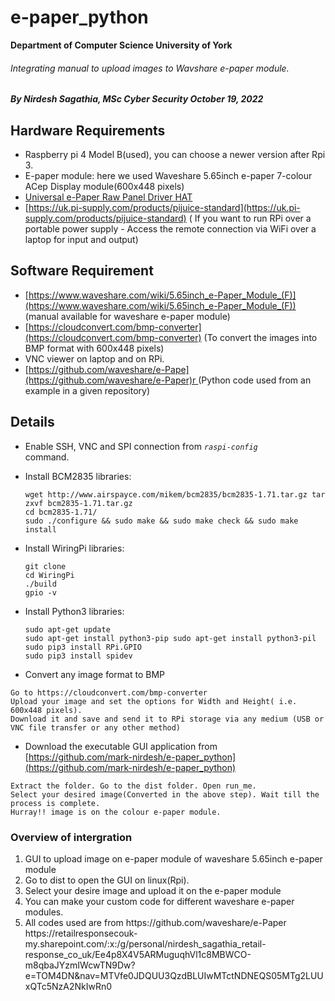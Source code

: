 # e-paper_python
 **Department of Computer Science University of York**


  <h6>  Integrating manual to upload images to Wavshare e-paper module.</h6>

<h5>
    By Nirdesh Sagathia, MSc Cyber Security October 19, 2022</h5>



 <h2>   Hardware Requirements</h2>



* Raspberry pi 4 Model B(used), you can choose a newer version after Rpi 3.
* E-paper module: here we used Waveshare 5.65inch e-paper 7-colour ACep Display module(600x448 pixels)
* [Universal e-Paper Raw Panel Driver HAT](https://thepihut.com/products/universal-e-paper-raw-panel-driver-hat?variant=32051318652990&currency=GBP&utm_medium=product_sync&utm_source=google&utm_content=sag_organic&utm_campaign=sag_organic&gclid=CjwKCAjw-rOaBhA9EiwAUkLV4rikGcrenrVlZKNkQqx6GRbDe0JkMeXggmUC-ms1FglD5GNLHTtFQhoCCM8QAvD_BwE)
* [https://uk.pi-supply.com/products/pijuice-standard](https://uk.pi-supply.com/products/pijuice-standard) ( If you want to run RPi over a portable power supply - Access the remote connection via WiFi over a laptop for input and output)

<h2>Software Requirement</h2>




* [https://www.waveshare.com/wiki/5.65inch_e-Paper_Module_(F)](https://www.waveshare.com/wiki/5.65inch_e-Paper_Module_(F)) (manual available for waveshare e-paper module)
* [https://cloudconvert.com/bmp-converter](https://cloudconvert.com/bmp-converter) (To convert the images into BMP format with 600x448 pixels)
* VNC viewer on laptop and on RPi.
* [https://github.com/waveshare/e-Pape](https://github.com/waveshare/e-Paper)<span style="text-decoration:underline;">r </span>(Python code used from an example in a given repository)

<h2>Details</h2>




* Enable SSH, VNC and SPI connection from <code><em>raspi-config </em></code>command.</strong>
* Install BCM2835 libraries:

    ```
    wget http://www.airspayce.com/mikem/bcm2835/bcm2835-1.71.tar.gz tar zxvf bcm2835-1.71.tar.gz
    cd bcm2835-1.71/
    sudo ./configure && sudo make && sudo make check && sudo make install
    ```


* Install WiringPi libraries:

    ```
    git clone
    cd WiringPi
    ./build
    gpio -v
    ```



* Install Python3 libraries:


    ```
    sudo apt-get update
    sudo apt-get install python3-pip sudo apt-get install python3-pil sudo pip3 install RPi.GPIO
    sudo pip3 install spidev

    ```








 * Convert any image format to BMP



```
Go to https://cloudconvert.com/bmp-converter
Upload your image and set the options for Width and Height( i.e. 600x448 pixels).
Download it and save and send it to RPi storage via any medium (USB or VNC file transfer or any other method)
```



* Download the executable GUI application from [https://github.com/mark-nirdesh/e-paper_python](https://github.com/mark-nirdesh/e-paper_python)


```
Extract the folder. Go to the dist folder. Open run_me.
Select your desired image(Converted in the above step). Wait till the process is complete.
Hurray!! image is on the colour e-paper module.
```

<h3>Overview of intergration</h3>

<ol>
<li>GUI to upload image on e-paper module of waveshare 5.65inch e-paper module</li>
<li> Go to dist to open the GUI on linux(Rpi).</li>
<li>Select your desire image and upload it on the e-paper module</li>
<li>You can make your custom code for different waveshare e-paper modules.</li>
<li>All codes used are from https://github.com/waveshare/e-Paper
https://retailresponsecouk-my.sharepoint.com/:x:/g/personal/nirdesh_sagathia_retail-response_co_uk/Ee4p8X4V5ARMuguqhVl1c8MBWCO-m8qbaJYzmIWcwTN9Dw?e=TOM4DN&nav=MTVfe0JDQUU3QzdBLUIwMTctNDNEQS05MTg2LUUxQTc5NzA2NkIwRn0</li> 
</ol>
